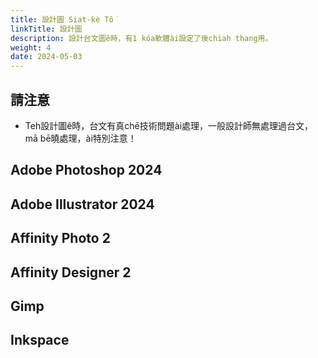 ```yaml
---
title: 設計圖 Siat-kè Tô͘
linkTitle: 設計圖
description: 設計台文圖ê時，有1 kóa軟體ài設定了後chiah thang用。
weight: 4
date: 2024-05-03
---
```


## 請注意

- Teh設計圖ê時，台文有真chē技術問題ài處理，一般設計師無處理過台文，mā bē曉處理，ài特別注意！

## Adobe Photoshop 2024

## Adobe Illustrator 2024

## Affinity Photo 2

## Affinity Designer 2

## Gimp

## Inkspace
